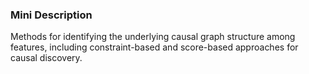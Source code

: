 ### Mini Description

Methods for identifying the underlying causal graph structure among features, including constraint-based and score-based approaches for causal discovery.
